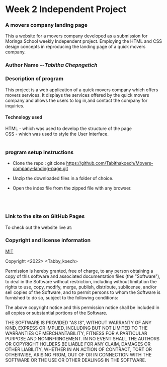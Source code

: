 # Week 2 Independent Project
### **A movers company landing page**
This a website for a movers company developed as a submission for Moringa School weekly Independent project.
Employing the HTML and CSS design concepts in reproducing the landing page of a quick movers company.
### **Author Name** --***Tabitha Chepngetich***

### **Description of program**
This project is a web application  of a quick movers company which offers movers services. It displays the services offered by the quick movers company and allows the users to log in,and contact the company for inquiries.
#### **Technology used**
HTML - which was used to develop the structure of the page <br>   CSS - which was used to style the User Interface.  
<br>

### **program setup instructions**
* Clone  the repo : git clone https://github.com/Tabithakoech/Movers-company-landing-page.git

* Unzip the downloaded files in a folder of choice.

* Open the index file from the zipped file with any browser.
<br>
<br>

### **Link to the site on GitHub Pages**
To check out the website live at:
<br>


### **Copyright and license information**
[MIT](https://opensource.org/licenses/MIT)

Copyright <2022> <Tabby_koech>

Permission is hereby granted, free of charge, to any person obtaining a copy of this software and associated documentation files (the "Software"), to deal in the Software without restriction, including without limitation the rights to use, copy, modify, merge, publish, distribute, sublicense, and/or sell copies of the Software, and to permit persons to whom the Software is furnished to do so, subject to the following conditions:

The above copyright notice and this permission notice shall be included in all copies or substantial portions of the Software.

THE SOFTWARE IS PROVIDED "AS IS", WITHOUT WARRANTY OF ANY KIND, EXPRESS OR IMPLIED, INCLUDING BUT NOT LIMITED TO THE WARRANTIES OF MERCHANTABILITY, FITNESS FOR A PARTICULAR PURPOSE AND NONINFRINGEMENT. IN NO EVENT SHALL THE AUTHORS OR COPYRIGHT HOLDERS BE LIABLE FOR ANY CLAIM, DAMAGES OR OTHER LIABILITY, WHETHER IN AN ACTION OF CONTRACT, TORT OR OTHERWISE, ARISING FROM, OUT OF OR IN CONNECTION WITH THE SOFTWARE OR THE USE OR OTHER DEALINGS IN THE SOFTWARE.


